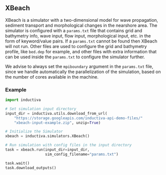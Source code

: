## XBeach

XBeach is a simulator with a two-dimensional model for wave propagation, sediment 
transport and morphological changes in the nearshore area. The simulator is configured 
with a `params.txt` file that contains grid and bathymetry info, wave input, flow input, 
morphological input, etc. in the form of keyword/value pairs. If a `params.txt` 
cannot be found then XBeach will not run. Other files are used to configure the 
grid and bathymetry profile, like `bed.dep` for example, and other files with extra 
information that can be used inside the `params.txt` to configure the simulator 
further.

We advise to always set the `mpiboundary` argument in the `params.txt` file, 
since we handle automatically the parallelization of the simulation, based on the 
number of cores available in the machine.

### Example

```python
import inductiva

# Set simulation input directory
input_dir = inductiva.utils.download_from_url(
    "https://storage.googleapis.com/inductiva-api-demo-files/"
    "xbeach-input-example.zip", unzip=True)

# Initialize the Simulator
xbeach = inductiva.simulators.XBeach()

# Run simulation with config files in the input directory
task = xbeach.run(input_dir=input_dir,
                  sim_config_filename="params.txt")

task.wait()
task.download_outputs()
```